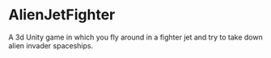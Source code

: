 # AlienJetFighter
A 3d Unity game in which you fly around in a fighter jet and try to take down alien invader spaceships.

